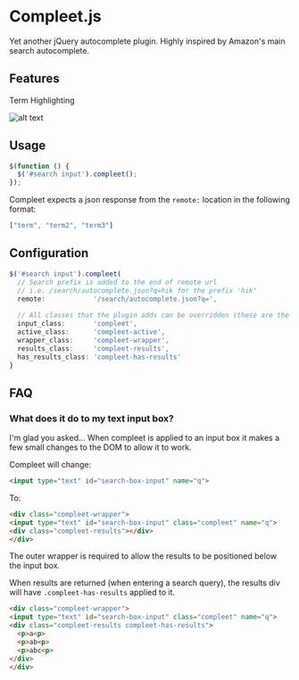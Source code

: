 # Compleet.js

Yet another jQuery autocomplete plugin. Highly inspired by Amazon's main search autocomplete.

## Features

Term Highlighting

![alt text][term-highlight]

## Usage

```javascript
$(function () {
  $('#search input').compleet();
});
```

Compleet expects a json response from the ```remote:``` location in the following format:

```javascript
["term", "term2", "term3"]
```

## Configuration
```javascript
$('#search input').compleet(
  // Search prefix is added to the end of remote url
  // i.e. /search/autocomplete.json?q=hik for the prefix 'hik'
  remote:            '/search/autocomplete.json?q=',
  
  // All classes that the plugin adds can be overridden (these are the defaults)
  input_class:       'compleet',
  active_class:      'compleet-active',
  wrapper_class:     'compleet-wrapper',
  results_class:     'compleet-results',
  has_results_class: 'compleet-has-results'
}
```

## FAQ
### What does it do to my text input box?

I'm glad you asked... When compleet is applied to an input box it makes a few small changes to the DOM to allow
it to work. 

Compleet will change:

```html
<input type="text" id="search-box-input" name="q">
```

To:

```html
<div class="compleet-wrapper">
<input type="text" id="search-box-input" class="compleet" name="q">
<div class="compleet-results"></div>
</div>
```

The outer wrapper is required to allow the results to be positioned below the input box.

When results are returned (when entering a search query), the results div will have ```.compleet-has-results``` applied to it.

```html
<div class="compleet-wrapper">
<input type="text" id="search-box-input" class="compleet" name="q">
<div class="compleet-results compleet-has-results">
  <p>a<p>
  <p>ab<p>
  <p>abc<p>
</div>
</div>
```

[term-highlight]: http://compleet.s3.amazonaws.com/term-highlight.png
